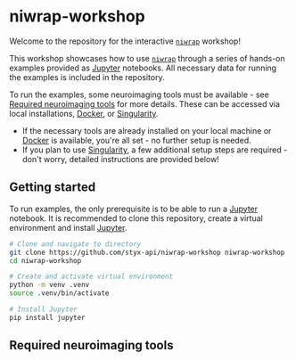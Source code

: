 # niwrap-workshop

Welcome to the repository for the interactive [`niwrap`] workshop!

This workshop showcases how to use [`niwrap`] through a series of hands-on examples
provided as [Jupyter] notebooks. All necessary data for running the examples is
included in the repository.

To run the examples, some neuroimaging tools must be available - see
[Required neuroimaging tools](#required-neuroimaging-tools) for more details. These
can be accessed via local installations, [Docker], or [Singularity].

- If the necessary tools are already installed on your local machine or [Docker] is
  available, you're all set - no further setup is needed.
- If you plan to use [Singularity], a few additional setup steps are required - don't
  worry, detailed instructions are provided below!

## Getting started

To run examples, the only prerequisite is to be able to run a [Jupyter] notebook.
It is recommended to clone this repository, create a virtual environment and install
[Jupyter].

```sh
# Clone and navigate to directory
git clone https://github.com/styx-api/niwrap-workshop niwrap-workshop
cd niwrap-workshop

# Create and activate virtual environment
python -m venv .venv
source .venv/bin/activate

# Install Jupyter
pip install jupyter
```

## Required neuroimaging tools

<!-- Links -->

[Docker]: https://www.docker.com/
[Jupyter]: https://jupyter.org/
[`niwrap`]: https://github.com/styx-api/niwrap
[Singularity]: https://apptainer.org/
